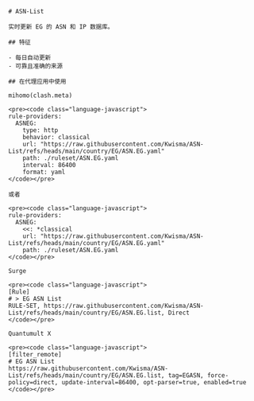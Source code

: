
    # ASN-List
    
    实时更新 EG 的 ASN 和 IP 数据库。
    
    ## 特征
    
    - 每日自动更新
    - 可靠且准确的来源
    
    ## 在代理应用中使用
    
    mihomo(clash.meta)
   
    <pre><code class="language-javascript">
    rule-providers:
      ASNEG:
        type: http
        behavior: classical
        url: "https://raw.githubusercontent.com/Kwisma/ASN-List/refs/heads/main/country/EG/ASN.EG.yaml"
        path: ./ruleset/ASN.EG.yaml
        interval: 86400
        format: yaml
    </code></pre>

    或者

    <pre><code class="language-javascript">
    rule-providers:
      ASNEG:
        <<: *classical
        url: "https://raw.githubusercontent.com/Kwisma/ASN-List/refs/heads/main/country/EG/ASN.EG.yaml"
        path: ./ruleset/ASN.EG.yaml
    </code></pre>
    
    Surge
    
    <pre><code class="language-javascript">
    [Rule]
    # > EG ASN List
    RULE-SET, https://raw.githubusercontent.com/Kwisma/ASN-List/refs/heads/main/country/EG/ASN.EG.list, Direct
    </code></pre>
    
    Quantumult X
    
    <pre><code class="language-javascript">
    [filter_remote]
    # EG ASN List
    https://raw.githubusercontent.com/Kwisma/ASN-List/refs/heads/main/country/EG/ASN.EG.list, tag=EGASN, force-policy=direct, update-interval=86400, opt-parser=true, enabled=true
    </code></pre>
    